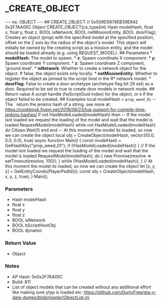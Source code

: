 # _CREATE_OBJECT

--- ns: OBJECT --- ## CREATE_OBJECT  // 0x509D5878EB39E842 0x2F7AA05C Object CREATE_OBJECT(cs_type(int) Hash modelHash, float x, float y, float z, BOOL isNetwork, BOOL netMissionEntity, BOOL doorFlag);  Creates an object (prop) with the specified model at the specified position, offset on the Z axis by the radius of the object's model. This object will initially be owned by the creating script as a mission entity, and the model should be loaded already (e.g. using REQUEST_MODEL).  ## Parameters * **modelHash**: The model to spawn. * **x**: Spawn coordinate X component. * **y**: Spawn coordinate Y component. * **z**: Spawn coordinate Z component, 'ground level'. * **isNetwork**: Whether to create a network object for the object. If false, the object exists only locally. * **netMissionEntity**: Whether to register the object as pinned to the script host in the R* network model. * **doorFlag**: False to create a door archetype (archetype flag bit 26 set) as a door. Required to be set to true to create door models in network mode.  ## Return value A script handle (fwScriptGuid index) for the object, or `0` if the object failed to be created.  ## Examples local modelHash = `prop_weed_01` -- The ` return the jenkins hash of a string. see more at: https://cookbook.fivem.net/2019/06/23/lua-support-for-compile-time-jenkins-hashes/  if not HasModelLoaded(modelHash) then -- If the model isnt loaded we request the loading of the model and wait that the model is loaded RequestModel(modelHash)  while not HasModelLoaded(modelHash) do Citizen.Wait(1) end end  -- At this moment the model its loaded, so now we can create the object local obj = CreateObject(modelHash, vector3(0.0, 0.0, 0.0), true)  async function Main() { const modelHash = GetHashKey("prop_weed_01");  if (!HasModelLoaded(modelHash)) { // If the model isnt loaded we request the loading of the model and wait that the model is loaded RequestModel(modelHash); do { new Promise(resolve => setTimeout(resolve, 100)); } while (!HasModelLoaded(modelHash)); }  // At this moment the model its loaded, so now we can create the object let [x, y, z] = GetEntityCoords(PlayerPedId()); const obj = CreateObject(modelHash, x, y, z, true); }  Main();

### Parameters
* Hash modelHash
* float x
* float y
* float z
* BOOL isNetwork
* BOOL bScriptHostObj
* BOOL dynamic

### Return Value
* Object

### Notes
* AP Hash: 0x0x2F7AA05C
* Build: 811
* List of object models that can be created without any additional effort like making sure ytyp is loaded etc: https://github.com/DurtyFree/gta-v-data-dumps/blob/master/ObjectList.ini

